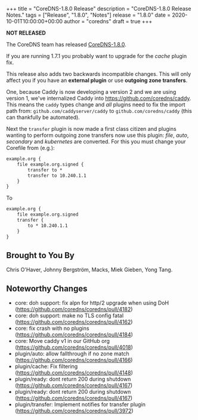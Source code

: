+++
title = "CoreDNS-1.8.0 Release"
description = "CoreDNS-1.8.0 Release Notes."
tags = ["Release", "1.8.0", "Notes"]
release = "1.8.0"
date = 2020-10-01T10:00:00+00:00
author = "coredns"
draft = true
+++

**NOT RELEASED**

The CoreDNS team has released
[CoreDNS-1.8.0](https://github.com/coredns/coredns/releases/tag/v1.8.0).

If you are running 1.7.1 you probably want to upgrade for the *cache* plugin fix.

This release also adds two backwards incompatible changes. This will only affect you if you have an
**external plugin** or use **outgoing zone transfers**.

One, because Caddy is now developing a version 2 and we are using version 1, we've internalized Caddy
into <https://github.com/coredns/caddy>. This means the `caddy` types change and *all* plugins need
to fix the import path from: `github.com/caddyserver/caddy` to `github.com/coredns/caddy` (this can
thankfully be automated).

Next the `transfer` plugin is now made a first class citizen and plugins wanting to perform outgoing
zone transfers now use this plugin: *file*, *auto*, *secondary* and *kubernetes* are converted.
For this you must change your Corefile from (e.g.):

``` txt
example.org {
    file example.org.signed {
        transfer to *
        transfer to 10.240.1.1
    }
}
```

To

``` txt
example.org {
    file example.org.signed
    transfer {
        to * 10.240.1.1
    }
}
```

## Brought to You By

Chris O'Haver,
Johnny Bergström,
Macks,
Miek Gieben,
Yong Tang.

## Noteworthy Changes
* core: doh support: fix alpn for http/2 upgrade when using DoH (https://github.com/coredns/coredns/pull/4182)
* core: doh support: make no TLS config fatal (https://github.com/coredns/coredns/pull/4162)
* core: fix crash with no plugins (https://github.com/coredns/coredns/pull/4184)
* core: Move caddy v1 in our GitHub org (https://github.com/coredns/coredns/pull/4018)
* plugin/auto: allow fallthrough if no zone match (https://github.com/coredns/coredns/pull/4166)
* plugin/cache: Fix filtering (https://github.com/coredns/coredns/pull/4148)
* plugin/ready: dont return 200 during shutdown (https://github.com/coredns/coredns/pull/4167)
* plugin/ready: dont return 200 during shutdown (https://github.com/coredns/coredns/pull/4167)
* plugin/transfer: Implement notifies for transfer plugin (https://github.com/coredns/coredns/pull/3972)
